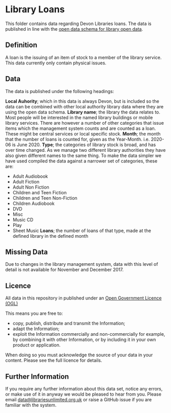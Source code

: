 # Library Loans
This folder contains data regarding Devon Libraries loans. The data is published in line with the [open data schema for library open data](https://schema.librarydata.uk/loans).

## Definition
A loan is the issuing of an item of stock to a member of the library service. This data currently only contain physical issues.

## Data
The data is published under the following headings:

**Local Auhority**; which in this data is always Devon, but is included so the data can be combined with other local authority library data where they are using the open data schema.
**Library name**; the library the data relates to. Most people will be interested in the named library buildings or mobile library services. There are however a number of other categories that issue items which the management system counts and are counted as a loan. These might be central services or local specific stock.
**Month**; the month that the number of loans is counted for, given as the Year-Month. i.e. 2020-06 is June 2020.
**Type**; the categories of library stock is broad, and has over time changed. As we manage two different library authorities they have also given different names to the same thing. To make the data simpler we have used compiled the data against a narrower set of categories, these are:
- Adult Audiobook
- Adult Fiction
- Adult Non Fiction
- Children and Teen Fiction
- Children and Teen Non-Fiction
- Children Audiobook
- DVD
- Misc
- Music CD
- Play
- Sheet Music
**Loans**; the number of loans of that type, made at the defined library in the defined month

## Missing Data
Due to changes in the library management system, data with this level of detail is not available for November and December 2017.

## Licence
All data in this repository in published under an [Open Government Licence (OGL)](http://www.nationalarchives.gov.uk/doc/open-government-licence/version/3/)

This means you are free to:

- copy, publish, distribute and transmit the Information;
- adapt the Information;
- exploit the Information commercially and non-commercially for example, by combining it with other Information, or by including it in your own product or application.

When doing so you must acknowledge the source of your data in your content. Please see the full licence for details.

## Further Information
If you require any further information about this data set, notice any errors, or make use of it in anyway we would be pleased to hear from you. Please email data@librariesunlimited.org.uk or raise a GitHub issue if you are familiar with the system.

